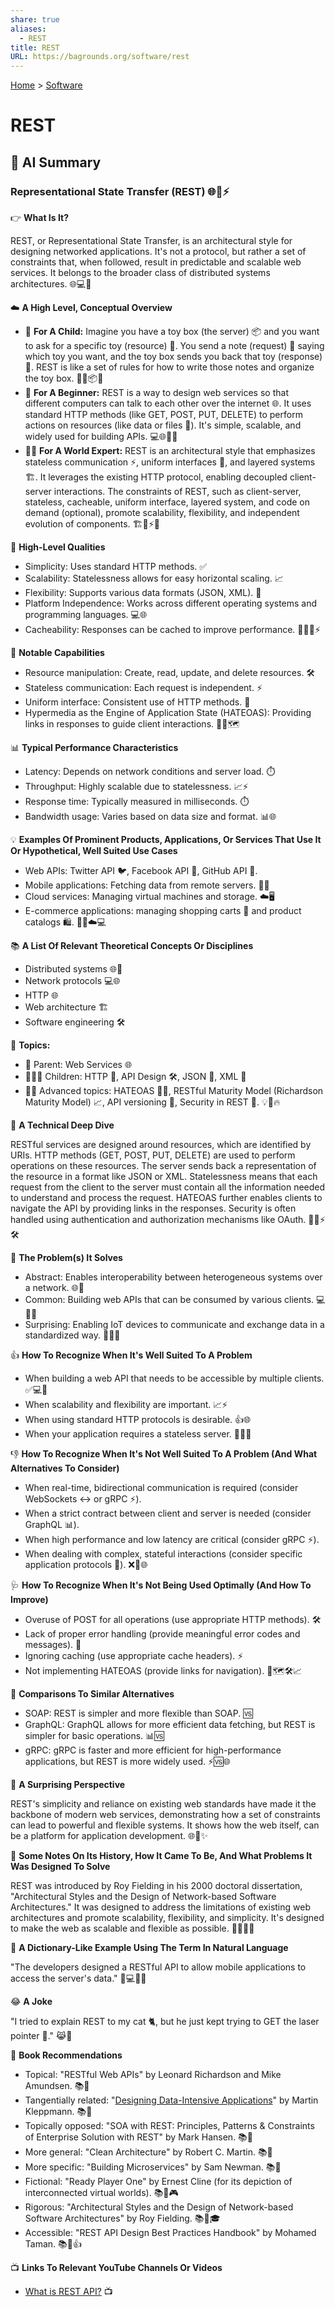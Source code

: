 ```yaml
---
share: true
aliases:
  - REST
title: REST
URL: https://bagrounds.org/software/rest
---
```

[Home](../index.md) > [Software](./index.md)  
# REST  
  
## 🤖 AI Summary  
### Representational State Transfer (REST) 🌐🔗⚡  
  
👉 **What Is It?**  
  
REST, or Representational State Transfer, is an architectural style for designing networked applications. It's not a protocol, but rather a set of constraints that, when followed, result in predictable and scalable web services. It belongs to the broader class of distributed systems architectures. 🌐💻🤝  
  
☁️ **A High Level, Conceptual Overview**  
  
* 🍼 **For A Child:** Imagine you have a toy box (the server) 📦 and you want to ask for a specific toy (resource) 🧸. You send a note (request) 📝 saying which toy you want, and the toy box sends you back that toy (response) 🎁. REST is like a set of rules for how to write those notes and organize the toy box. 🧸📝📦🎁  
* 🏁 **For A Beginner:** REST is a way to design web services so that different computers can talk to each other over the internet 🌐. It uses standard HTTP methods (like GET, POST, PUT, DELETE) to perform actions on resources (like data or files 📂). It's simple, scalable, and widely used for building APIs. 💻🌐🤝🚀  
* 🧙‍♂️ **For A World Expert:** REST is an architectural style that emphasizes stateless communication ⚡, uniform interfaces 🔗, and layered systems 🏗️. It leverages the existing HTTP protocol, enabling decoupled client-server interactions. The constraints of REST, such as client-server, stateless, cacheable, uniform interface, layered system, and code on demand (optional), promote scalability, flexibility, and independent evolution of components. 🏗️🔗⚡🔥  
  
🌟 **High-Level Qualities**  
  
* Simplicity: Uses standard HTTP methods. ✅  
* Scalability: Statelessness allows for easy horizontal scaling. 📈  
* Flexibility: Supports various data formats (JSON, XML). 📄  
* Platform Independence: Works across different operating systems and programming languages. 💻🌐  
* Cacheability: Responses can be cached to improve performance. 🚀✨🌐⚡  
  
🚀 **Notable Capabilities**  
  
  
  
* Resource manipulation: Create, read, update, and delete resources. 🛠️  
* Stateless communication: Each request is independent. ⚡  
* Uniform interface: Consistent use of HTTP methods. 🔗  
* Hypermedia as the Engine of Application State (HATEOAS): Providing links in responses to guide client interactions. 🔗🔥🗺️  
  
📊 **Typical Performance Characteristics**  
  
* Latency: Depends on network conditions and server load. ⏱️  
* Throughput: Highly scalable due to statelessness. 📈⚡  
* Response time: Typically measured in milliseconds. ⏱️  
* Bandwidth usage: Varies based on data size and format. 📊🌐  
  
💡 **Examples Of Prominent Products, Applications, Or Services That Use It Or Hypothetical, Well Suited Use Cases**  
  
* Web APIs: Twitter API 🐦, Facebook API 📘, GitHub API 🐙.  
* Mobile applications: Fetching data from remote servers. 📱🌐  
* Cloud services: Managing virtual machines and storage. ☁️🖥️  
* E-commerce applications: managing shopping carts 🛒 and product catalogs 🛍️. 🛒📱☁️💻  
  
📚 **A List Of Relevant Theoretical Concepts Or Disciplines**  
  
* Distributed systems 🌐🔗  
* Network protocols 💻🌐  
* HTTP 🌐  
* Web architecture 🏗️  
* Software engineering 🛠️  
  
🌲 **Topics:**  
  
* 👶 Parent: Web Services 🌐  
* 👩‍👧‍👦 Children: HTTP 🔗, API Design 🛠️, JSON 📄, XML 📄  
* 🧙‍♂️ Advanced topics: HATEOAS 🔗🔥, RESTful Maturity Model (Richardson Maturity Model) 📈, API versioning 🔢, Security in REST 🔐. 💡🔗🔥  
  
🔬 **A Technical Deep Dive**  
  
RESTful services are designed around resources, which are identified by URIs. HTTP methods (GET, POST, PUT, DELETE) are used to perform operations on these resources. The server sends back a representation of the resource in a format like JSON or XML. Statelessness means that each request from the client to the server must contain all the information needed to understand and process the request. HATEOAS further enables clients to navigate the API by providing links in the responses. Security is often handled using authentication and authorization mechanisms like OAuth. 🔐🌐⚡🛠️  
  
🧩 **The Problem(s) It Solves**  
  
* Abstract: Enables interoperability between heterogeneous systems over a network. 🌐🤝  
* Common: Building web APIs that can be consumed by various clients. 💻📱🌐  
* Surprising: Enabling IoT devices to communicate and exchange data in a standardized way. 🔌🤖🌐  
  
👍 **How To Recognize When It's Well Suited To A Problem**  
  
* When building a web API that needs to be accessible by multiple clients. ✅💻📱  
* When scalability and flexibility are important. 📈⚡  
* When using standard HTTP protocols is desirable. 👍🌐  
* When your application requires a stateless server. 🚀✅🌐  
  
👎 **How To Recognize When It's Not Well Suited To A Problem (And What Alternatives To Consider)**  
  
* When real-time, bidirectional communication is required (consider WebSockets ↔️ or gRPC ⚡).  
* When a strict contract between client and server is needed (consider GraphQL 📊).  
* When high performance and low latency are critical (consider gRPC ⚡).  
* When dealing with complex, stateful interactions (consider specific application protocols 🔄). ❌🔄🌐  
  
🩺 **How To Recognize When It's Not Being Used Optimally (And How To Improve)**  
  
* Overuse of POST for all operations (use appropriate HTTP methods). 🛠️  
* Lack of proper error handling (provide meaningful error codes and messages). 🚨  
* Ignoring caching (use appropriate cache headers). ⚡  
* Not implementing HATEOAS (provide links for navigation). 🔗🗺️🛠️📈  
  
🔄 **Comparisons To Similar Alternatives**  
  
* SOAP: REST is simpler and more flexible than SOAP. 🆚  
* GraphQL: GraphQL allows for more efficient data fetching, but REST is simpler for basic operations. 📊🆚  
* gRPC: gRPC is faster and more efficient for high-performance applications, but REST is more widely used. ⚡🆚🌐  
  
🤯 **A Surprising Perspective**  
  
REST's simplicity and reliance on existing web standards have made it the backbone of modern web services, demonstrating how a set of constraints can lead to powerful and flexible systems. It shows how the web itself, can be a platform for application development. 🌐🤯✨  
  
📜 **Some Notes On Its History, How It Came To Be, And What Problems It Was Designed To Solve**  
  
REST was introduced by Roy Fielding in his 2000 doctoral dissertation, "Architectural Styles and the Design of Network-based Software Architectures." It was designed to address the limitations of existing web architectures and promote scalability, flexibility, and simplicity. It's designed to make the web as scalable and flexible as possible. 📜🌐✨🚀  
  
📝 **A Dictionary-Like Example Using The Term In Natural Language**  
  
"The developers designed a RESTful API to allow mobile applications to access the server's data." 📱💻🌐🤝  
  
😂 **A Joke**  
  
"I tried to explain REST to my cat 🐈, but he just kept trying to GET the laser pointer 🔴." 😹🔴  
  
📖 **Book Recommendations**  
  
* Topical: "RESTful Web APIs" by Leonard Richardson and Mike Amundsen. 📚📖  
* Tangentially related: "[Designing Data-Intensive Applications](../books/designing-data-intensive-applications.md)" by Martin Kleppmann. 📚📖  
* Topically opposed: "SOA with REST: Principles, Patterns & Constraints of Enterprise Solution with REST" by Mark Hansen. 📚📖  
* More general: "Clean Architecture" by Robert C. Martin. 📚📖  
* More specific: "Building Microservices" by Sam Newman. 📚📖  
* Fictional: "Ready Player One" by Ernest Cline (for its depiction of interconnected virtual worlds). 📚📖🎮  
* Rigorous: "Architectural Styles and the Design of Network-based Software Architectures" by Roy Fielding. 📚📖🎓  
* Accessible: "REST API Design Best Practices Handbook" by Mohamed Taman. 📚📖👍  
  
📺 **Links To Relevant YouTube Channels Or Videos**  
  
* [What is REST API?](https://www.youtube.com/watch?v=7YcW25PHnAA) 📺  
